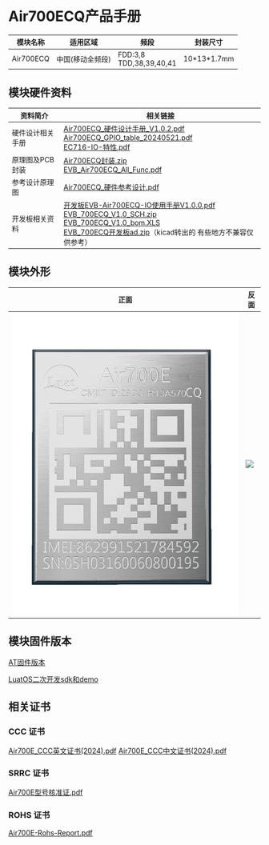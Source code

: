 # Air700ECQ产品手册

| 模块名称  | 适用区域         | 频段                             | 封装尺寸    |
| --------- | ---------------- | -------------------------------- | ----------- |
| Air700ECQ | 中国(移动全频段) | FDD:3,8 <br />TDD,38,39,40,41 | 10\*13\*1.7mm |

## 模块硬件资料

| 资料简介         | 相关链接                                                     |
| ---------------- | ------------------------------------------------------------ |
| 硬件设计相关手册 | [Air700ECQ_硬件设计手册_V1.0.2.pdf](https://cdn.openluat-luatcommunity.openluat.com/attachment/20241011160412544_Air700ECQ_硬件设计手册_V1.0.2.pdf)  <br />[Air700ECQ_GPIO_table_20240521.pdf](https://cdn.openluat-luatcommunity.openluat.com/attachment/20240521095504789_Air780EL&780ETGG&780ETG&700EL&700EY&700EC_GPIO_table_20240521.pdf)<br />[EC716-IO-特性.pdf](https://cdn.openluat-luatcommunity.openluat.com/attachment/20240508154944217_EC716-IO-特性.pdf) |
| 原理图及PCB封装  | [Air700ECQ封装.zip](https://cdn.openluat-luatcommunity.openluat.com/attachment/20231225171117125_Air700EL&700EY封装.zip)<br />[EVB_Air700ECQ_All_Func.pdf](https://cdn.openluat-luatcommunity.openluat.com/attachment/20240816170227359_EVB_Air700EX_All_Func.pdf) |
| 参考设计原理图   | [Air700ECQ_硬件参考设计.pdf](https://cdn.openluat-luatcommunity.openluat.com/attachment/20240228162252366_Air700EL_硬件参考设计.pdf) |
| 开发板相关资料   | [开发板EVB-Air700ECQ-IO使用手册V1.0.0.pdf](https://cdn.openluat-luatcommunity.openluat.com/attachment/20240816172628952_开发板EVB-Air700ECQ-IO使用手册V1.0.0.pdf)<br />[EVB_700ECQ_V1.0_SCH.zip](https://cdn.openluat-luatcommunity.openluat.com/attachment/20230308153627280_EVB_Air700E_V1.0_SCH.zip)<br />[EVB_700ECQ_V1.0_bom.XLS](https://cdn.openluat-luatcommunity.openluat.com/attachment/20230331111453962_EVB_Air700E_V1.0_bom.XLS)<br />[EVB_700ECQ开发板ad.zip](https://cdn.openluat-luatcommunity.openluat.com/attachment/20230510094340802_EVB_Air700E开发板ad.zip)（kicad转出的 有些地方不兼容仅供参考） |

## 模块外形

| 正面                        | 反面                          |
| --------------------------- | ----------------------------- |
| ![](./image/700ECQ正面.png) | ![](./image/700E系列反面.png) |

## 模块固件版本

[AT固件版本](https://docs.openluat.com/air700ecq/at/firmware/)

[LuatOS二次开发sdk和demo](https://docs.openluat.com/air700ecq/luatos/firmware/)

## 相关证书
### CCC 证书
[Air700E_CCC英文证书(2024).pdf](https://cdn.openluat-luatcommunity.openluat.com/attachment/20240131103202782_Air700E_CCC英文证书(2024).pdf)
[Air700E_CCC中文证书(2024).pdf](https://cdn.openluat-luatcommunity.openluat.com/attachment/20240131103156086_Air700E_CCC中文证书(2024).pdf)

### SRRC 证书
[Air700E型号核准证.pdf](https://cdn.openluat-luatcommunity.openluat.com/attachment/20240307110448672_Air700E型号核准证.pdf)

### ROHS 证书
[Air700E-Rohs-Report.pdf](https://cdn.openluat-luatcommunity.openluat.com/attachment/20240701140430543_Air700E-Rohs-Report.pdf)
